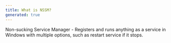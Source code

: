 ```yaml
---
title: What is NSSM?
generated: true
---
```


<div markdown="1" class="ans">
Non-sucking Service Manager -
Registers and runs anything as a service in Windows
with multiple options, such as restart service if it stops.
</div>
